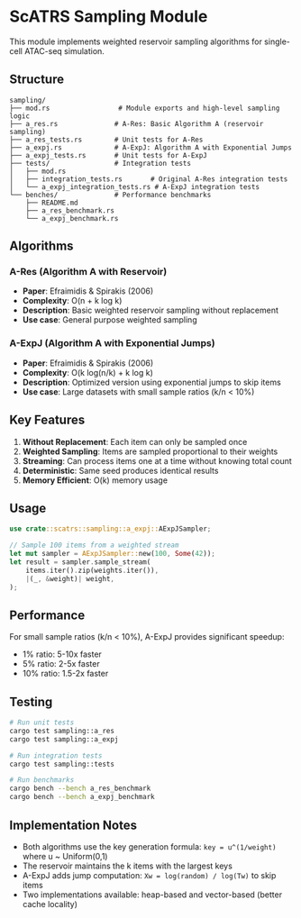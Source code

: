# ScATRS Sampling Module

This module implements weighted reservoir sampling algorithms for single-cell ATAC-seq simulation.

## Structure

```
sampling/
├── mod.rs                 # Module exports and high-level sampling logic
├── a_res.rs              # A-Res: Basic Algorithm A (reservoir sampling)
├── a_res_tests.rs        # Unit tests for A-Res
├── a_expj.rs             # A-ExpJ: Algorithm A with Exponential Jumps
├── a_expj_tests.rs       # Unit tests for A-ExpJ
├── tests/                # Integration tests
│   ├── mod.rs
│   ├── integration_tests.rs       # Original A-Res integration tests
│   └── a_expj_integration_tests.rs # A-ExpJ integration tests
└── benches/              # Performance benchmarks
    ├── README.md
    ├── a_res_benchmark.rs
    └── a_expj_benchmark.rs
```

## Algorithms

### A-Res (Algorithm A with Reservoir)
- **Paper**: Efraimidis & Spirakis (2006)
- **Complexity**: O(n + k log k)
- **Description**: Basic weighted reservoir sampling without replacement
- **Use case**: General purpose weighted sampling

### A-ExpJ (Algorithm A with Exponential Jumps)
- **Paper**: Efraimidis & Spirakis (2006)
- **Complexity**: O(k log(n/k) + k log k)
- **Description**: Optimized version using exponential jumps to skip items
- **Use case**: Large datasets with small sample ratios (k/n < 10%)

## Key Features

1. **Without Replacement**: Each item can only be sampled once
2. **Weighted Sampling**: Items are sampled proportional to their weights
3. **Streaming**: Can process items one at a time without knowing total count
4. **Deterministic**: Same seed produces identical results
5. **Memory Efficient**: O(k) memory usage

## Usage

```rust
use crate::scatrs::sampling::a_expj::AExpJSampler;

// Sample 100 items from a weighted stream
let mut sampler = AExpJSampler::new(100, Some(42));
let result = sampler.sample_stream(
    items.iter().zip(weights.iter()),
    |(_, &weight)| weight,
);
```

## Performance

For small sample ratios (k/n < 10%), A-ExpJ provides significant speedup:
- 1% ratio: 5-10x faster
- 5% ratio: 2-5x faster
- 10% ratio: 1.5-2x faster

## Testing

```bash
# Run unit tests
cargo test sampling::a_res
cargo test sampling::a_expj

# Run integration tests
cargo test sampling::tests

# Run benchmarks
cargo bench --bench a_res_benchmark
cargo bench --bench a_expj_benchmark
```

## Implementation Notes

- Both algorithms use the key generation formula: `key = u^(1/weight)` where u ~ Uniform(0,1)
- The reservoir maintains the k items with the largest keys
- A-ExpJ adds jump computation: `Xw = log(random) / log(Tw)` to skip items
- Two implementations available: heap-based and vector-based (better cache locality)